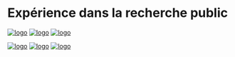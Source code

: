 # Expérience dans la recherche public

[![logo](images/logoOrchid.svg)](http://orcid.org/0000-0003-1088-1182)
[![logo](images/logoImpactstory.svg)](https://impactstory.org/u/0000-0003-1088-1182) [![logo](images/logoPublons.svg)](https://publons.com/author/1216543/adrien-Taudière#profile)

[![logo](images/logoRg.jpg)](https://www.researchgate.net/profile/Adrien_Taudière)
[![logo](images/logoGithub.svg)](https://github.com/adrienTaudière)
[![logo](images/logoDepsy.svg)](http://depsy.org/person/332218)
